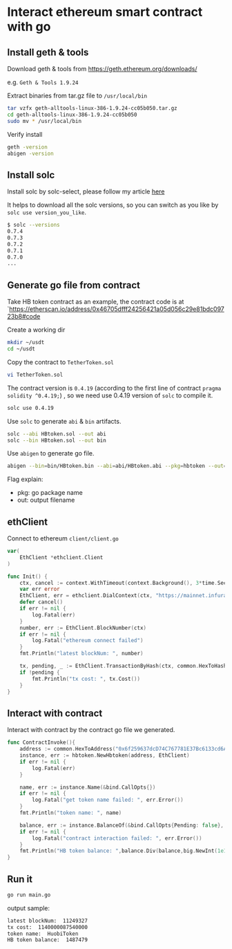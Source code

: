 # Interact ethereum smart contract with go

## Install geth & tools

Download geth & tools from https://geth.ethereum.org/downloads/

e.g. `Geth & Tools 1.9.24`

Extract binaries from tar.gz file to `/usr/local/bin`

```bash
tar vzfx geth-alltools-linux-386-1.9.24-cc05b050.tar.gz
cd geth-alltools-linux-386-1.9.24-cc05b050
sudo mv * /usr/local/bin
```

Verify install

```bash
geth -version
abigen -version
```

## Install solc

Install solc by solc-select, please follow my article [here](https://liushiming.cn/article/solidity-version-manager-solc-select-introduction.html)

It helps to download all the solc versions, so you can switch as you like by `solc use version_you_like`.

```bash
$ solc --versions
0.7.4
0.7.3
0.7.2
0.7.1
0.7.0
...
```

## Generate go file from contract

Take HB token contract as an example, the contract code is at `https://etherscan.io/address/0x46705dfff24256421a05d056c29e81bdc09723b8#code

Create a working dir

```bash
mkdir ~/usdt
cd ~/usdt
```

Copy the contract to `TetherToken.sol`
 
```bash
vi TetherToken.sol
```

The contract version is `0.4.19` (according to the first line of contract `pragma solidity ^0.4.19;`) , so we need use 0.4.19 version of `solc` to compile it.
 
```bash
solc use 0.4.19
```

Use `solc` to generate `abi` & `bin` artifacts.

```bash
solc --abi HBtoken.sol --out abi
solc --bin HBtoken.sol --out bin
```

Use `abigen` to generate go file.

```bash
abigen --bin=bin/HBtoken.bin --abi=abi/HBtoken.abi --pkg=hbtoken --out=hbtoken.go
```

Flag explain: 
- pkg: go package name
- out: output filename

## ethClient

Connect to ethereum `client/client.go`

```go
var(
	EthClient *ethclient.Client
)

func Init() {
	ctx, cancel := context.WithTimeout(context.Background(), 3*time.Second)
	var err error
	EthClient, err = ethclient.DialContext(ctx, "https://mainnet.infura.io/v3/e9d43fcc8b60466c9b8c6c5b8215475c")
	defer cancel()
	if err != nil {
		log.Fatal(err)
	}
	number, err := EthClient.BlockNumber(ctx)
	if err != nil {
		log.Fatal("ethereum connect failed")
	}
	fmt.Println("latest blockNum: ", number)

	tx, pending, _ := EthClient.TransactionByHash(ctx, common.HexToHash("0xbff5fa4aa3b503b9ae2b2b89332bb1cec736bac96c9eba30fb7f54522496a570"))
	if !pending {
		fmt.Println("tx cost: ", tx.Cost())
	}
}
```

## Interact with contract

Interact with contract by the contract go file we generated.

```go
func ContractInvoke(){
	address := common.HexToAddress("0x6f259637dcD74C767781E37Bc6133cd6A68aa161")
	instance, err := hbtoken.NewHbtoken(address, EthClient)
	if err != nil {
		log.Fatal(err)
	}

	name, err := instance.Name(&bind.CallOpts{})
	if err != nil {
		log.Fatal("get token name failed: ", err.Error())
	}
	fmt.Println("token name: ", name)

	balance, err := instance.BalanceOf(&bind.CallOpts{Pending: false}, common.HexToAddress("0x46705dfff24256421a05d056c29e81bdc09723b8"))
	if err != nil {
		log.Fatal("contract interaction failed: ", err.Error())
	}
	fmt.Println("HB token balance: ",balance.Div(balance,big.NewInt(1e18)))
}
```

## Run it

```bash
go run main.go
```

output sample:

```bash
latest blockNum:  11249327
tx cost:  1140000087540000
token name:  HuobiToken
HB token balance:  1487479

```
